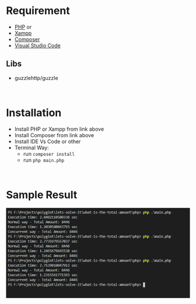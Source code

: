 # Requirement

- [PHP](https://www.php.net/) or
- [Xampp](https://www.apachefriends.org/index.html)
- [Composer](https://getcomposer.org/download/)
- [Visual Studio Code](https://code.visualstudio.com/download)

## Libs

- guzzlehttp/guzzle

<br>

# Installation

- Install PHP or Xampp from link above
- Install Composer from link above
- Install IDE Vs Code or other
- Terminal Way:
  - run `composer install`
  - run `php main.php`

<br>

# Sample Result

![Result](./Result.png)
